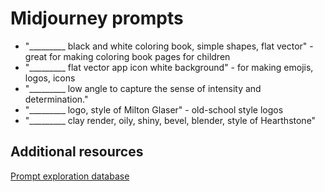 # Midjourney prompts

- "_________ black and white coloring book, simple shapes, flat vector" - great for making coloring book pages for children 
- "_________  flat vector app icon white background" - for making emojis, logos, icons
- "_________ low angle to capture the sense of intensity and determination." 
- "_________  logo, style of Milton Glaser" - old-school style logos
- "_________ clay render, oily, shiny, bevel, blender, style of Hearthstone"

## Additional resources 
[Prompt exploration database](https://docs.google.com/spreadsheets/d/1TiSJwjT_GtgEHxoyM1PevJGjQkq0h-1Rr6UWfoj8m5o/edit#gid=0)